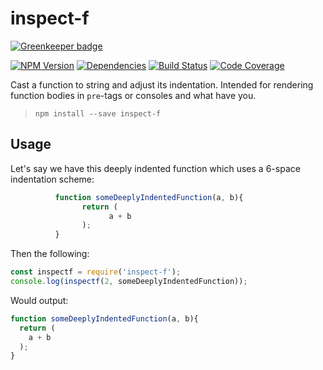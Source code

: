 # inspect-f

[![Greenkeeper badge](https://badges.greenkeeper.io/fluture-js/inspect-f.svg)](https://greenkeeper.io/)

[![NPM Version](https://badge.fury.io/js/inspect-f.svg)](https://www.npmjs.com/package/inspect-f)
[![Dependencies](https://david-dm.org/fluture-js/inspect-f.svg)](https://david-dm.org/fluture-js/inspect-f)
[![Build Status](https://travis-ci.org/fluture-js/inspect-f.svg?branch=master)](https://travis-ci.org/fluture-js/inspect-f)
[![Code Coverage](https://codecov.io/gh/fluture-js/inspect-f/branch/master/graph/badge.svg)](https://codecov.io/gh/fluture-js/inspect-f)


Cast a function to string and adjust its indentation. Intended for rendering
function bodies in `pre`-tags or consoles and what have you.

> `npm install --save inspect-f`


## Usage

Let's say we have this deeply indented function which uses a 6-space indentation scheme:

```js
          function someDeeplyIndentedFunction(a, b){
                return (
                      a + b
                );
          }
```

Then the following:

```js
const inspectf = require('inspect-f');
console.log(inspectf(2, someDeeplyIndentedFunction));
```

Would output:

```js
function someDeeplyIndentedFunction(a, b){
  return (
    a + b
  );
}
```
